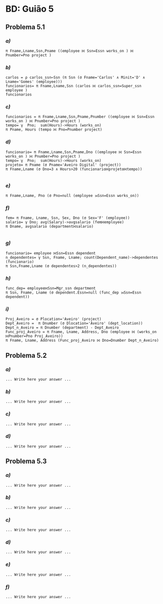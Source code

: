# BD: Guião 5


## ​Problema 5.1
 
### *a)*

```
π Fname,Lname,Ssn,Pname ((employee ⨝ Ssn=Essn works_on ) ⨝ Pnumber=Pno project )

```


### *b)* 

```
carlos = ρ carlos_ssn←Ssn (π Ssn (σ Fname='Carlos' ∧ Minit='D' ∧ Lname='Gomes' (employee)))
funcionarios= π Fname,Lname,Ssn (carlos ⨝ carlos_ssn=Super_ssn employee )
funcionarios

```


### *c)* 

```
funcionarios = π Fname,Lname,Ssn,Pname,Pnumber ((employee ⨝ Ssn=Essn works_on ) ⨝ Pnumber=Pno project )
tempo= γ  Pno;  sum(Hours)->Hours (works_on)
π Pname, Hours (tempo ⨝ Pno=Pnumber project)

```


### *d)* 

```
funcionario= π Fname,Lname,Ssn,Pname,Dno ((employee ⨝ Ssn=Essn works_on ) ⨝ Pnumber=Pno project )
tempo= γ  Pno;  sum(Hours)->Hours (works_on)
projeto= π Pname (σ Pname='Aveiro Digital' (project))
π Fname,Lname (σ Dno=3 ∧ Hours>20 (funcionario⨝projeto⨝tempo))


```


### *e)* 

```
π Fname,Lname, Pno (σ Pno=null (employee ⟕Ssn=Essn works_on))

```


### *f)* 

```
fem= π Fname, Lname, Ssn, Sex, Dno (σ Sex='F' (employee))
salario= γ Dno; avg(Salary)->avgsalario (fem⨝employee)
π Dname, avgsalario (department⨝salario)


```


### *g)* 

```
funcionario= employee ⨝Ssn=Essn dependent
n_dependentes= γ Ssn, Fname, Lname; count(Dependent_name)->dependentes (funcionario)
π Ssn,Fname,Lname (σ dependentes>2 (n_dependentes))

```


### *h)* 

```
func_dep= employee⨝Ssn=Mgr_ssn department
π Ssn, Fname, Lname (σ dependent.Essn=null (func_dep ⟕Ssn=Essn dependent))

```


### *i)* 

```
Proj_Aveiro = σ Plocation='Aveiro' (project)
Dept_Aveiro =  π Dnumber (σ Dlocation='Aveiro' (dept_location))
Dept_n_Aveiro = π Dnumber (department) - Dept_Aveiro
Func_proj_Aveiro = π Fname, Lname, Address, Dno (employee ⨝ (works_on ⨝Pnumber=Pno Proj_Aveiro))
π Fname, Lname, Address (Func_proj_Aveiro ⨝ Dno=Dnumber Dept_n_Aveiro)

```


## ​Problema 5.2

### *a)*

```
... Write here your answer ...
```

### *b)* 

```
... Write here your answer ...
```


### *c)* 

```
... Write here your answer ...
```


### *d)* 

```
... Write here your answer ...
```


## ​Problema 5.3

### *a)*

```
... Write here your answer ...
```

### *b)* 

```
... Write here your answer ...
```


### *c)* 

```
... Write here your answer ...
```


### *d)* 

```
... Write here your answer ...
```

### *e)* 

```
... Write here your answer ...
```

### *f)* 

```
... Write here your answer ...
```
